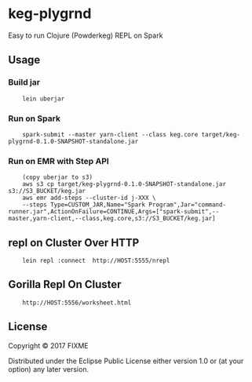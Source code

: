 # keg-plygrnd

Easy to run Clojure (Powderkeg) REPL on Spark

## Usage

### Build jar

        lein uberjar

### Run on Spark

        spark-submit --master yarn-client --class keg.core target/keg-plygrnd-0.1.0-SNAPSHOT-standalone.jar

### Run on EMR with Step API

        (copy uberjar to s3)
        aws s3 cp target/keg-plygrnd-0.1.0-SNAPSHOT-standalone.jar s3://S3_BUCKET/keg.jar
        aws emr add-steps --cluster-id j-XXX \
        --steps Type=CUSTOM_JAR,Name="Spark Program",Jar="command-runner.jar",ActionOnFailure=CONTINUE,Args=["spark-submit",--master,yarn-client,--class,keg.core,s3://S3_BUCKET/keg.jar]


## repl on Cluster Over HTTP
        lein repl :connect  http://HOST:5555/nrepl

## Gorilla Repl On Cluster
        http://HOST:5556/worksheet.html



## License

Copyright © 2017 FIXME

Distributed under the Eclipse Public License either version 1.0 or (at
your option) any later version.

